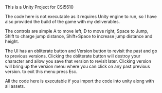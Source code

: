 This is a Unity Project for CSI5610 

The code here is not executable as it requires Unity engine to run, so I have also provided the build of the game with my deliverables.

The controls are simple A to move left, D to move right, Space to Jump, Shift to charge jump distance, Shift+Space to increase jump distance and height.

The UI has an obliterate button and Version button to revisit the past and go to previous versions. Clicking the obliterate button will destroy your character and allow you save that version to revisit later. Clicking version will bring up the version menu where you can click on any past previous version. to exit this menu press Esc.

All the code here is executable if you import the code into unity along with all assets.

